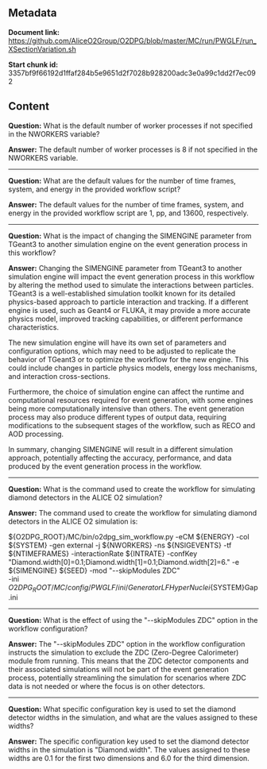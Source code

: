 ## Metadata

**Document link:** https://github.com/AliceO2Group/O2DPG/blob/master/MC/run/PWGLF/run_XSectionVariation.sh

**Start chunk id:** 3357bf9f66192d1ffaf284b5e9651d2f7028b928200adc3e0a99c1dd2f7ec092

## Content

**Question:** What is the default number of worker processes if not specified in the NWORKERS variable?

**Answer:** The default number of worker processes is 8 if not specified in the NWORKERS variable.

---

**Question:** What are the default values for the number of time frames, system, and energy in the provided workflow script?

**Answer:** The default values for the number of time frames, system, and energy in the provided workflow script are 1, pp, and 13600, respectively.

---

**Question:** What is the impact of changing the SIMENGINE parameter from TGeant3 to another simulation engine on the event generation process in this workflow?

**Answer:** Changing the SIMENGINE parameter from TGeant3 to another simulation engine will impact the event generation process in this workflow by altering the method used to simulate the interactions between particles. TGeant3 is a well-established simulation toolkit known for its detailed physics-based approach to particle interaction and tracking. If a different engine is used, such as Geant4 or FLUKA, it may provide a more accurate physics model, improved tracking capabilities, or different performance characteristics.

The new simulation engine will have its own set of parameters and configuration options, which may need to be adjusted to replicate the behavior of TGeant3 or to optimize the workflow for the new engine. This could include changes in particle physics models, energy loss mechanisms, and interaction cross-sections.

Furthermore, the choice of simulation engine can affect the runtime and computational resources required for event generation, with some engines being more computationally intensive than others. The event generation process may also produce different types of output data, requiring modifications to the subsequent stages of the workflow, such as RECO and AOD processing.

In summary, changing SIMENGINE will result in a different simulation approach, potentially affecting the accuracy, performance, and data produced by the event generation process in the workflow.

---

**Question:** What is the command used to create the workflow for simulating diamond detectors in the ALICE O2 simulation?

**Answer:** The command used to create the workflow for simulating diamond detectors in the ALICE O2 simulation is:

${O2DPG_ROOT}/MC/bin/o2dpg_sim_workflow.py -eCM ${ENERGY} -col ${SYSTEM} -gen external -j ${NWORKERS} -ns ${NSIGEVENTS} -tf ${NTIMEFRAMES} -interactionRate ${INTRATE} -confKey "Diamond.width[0]=0.1;Diamond.width[1]=0.1;Diamond.width[2]=6." -e ${SIMENGINE} ${SEED} -mod "--skipModules ZDC" \
        -ini ${O2DPG_ROOT}/MC/config/PWGLF/ini/GeneratorLFHyperNuclei${SYSTEM}Gap.ini

---

**Question:** What is the effect of using the "--skipModules ZDC" option in the workflow configuration?

**Answer:** The "--skipModules ZDC" option in the workflow configuration instructs the simulation to exclude the ZDC (Zero-Degree Calorimeter) module from running. This means that the ZDC detector components and their associated simulations will not be part of the event generation process, potentially streamlining the simulation for scenarios where ZDC data is not needed or where the focus is on other detectors.

---

**Question:** What specific configuration key is used to set the diamond detector widths in the simulation, and what are the values assigned to these widths?

**Answer:** The specific configuration key used to set the diamond detector widths in the simulation is "Diamond.width". The values assigned to these widths are 0.1 for the first two dimensions and 6.0 for the third dimension.